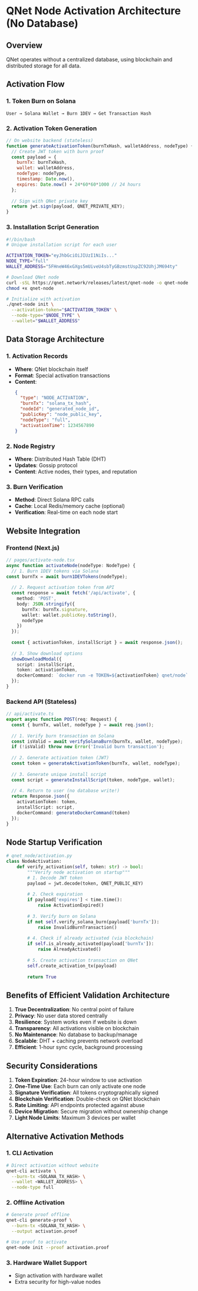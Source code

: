 # QNet Node Activation Architecture (No Database)

## Overview
QNet operates without a centralized database, using blockchain and distributed storage for all data.

## Activation Flow

### 1. Token Burn on Solana
```
User → Solana Wallet → Burn 1DEV → Get Transaction Hash
```

### 2. Activation Token Generation
```javascript
// On website backend (stateless)
function generateActivationToken(burnTxHash, walletAddress, nodeType) {
  // Create JWT token with burn proof
  const payload = {
    burnTx: burnTxHash,
    wallet: walletAddress,
    nodeType: nodeType,
    timestamp: Date.now(),
    expires: Date.now() + 24*60*60*1000 // 24 hours
  };
  
  // Sign with QNet private key
  return jwt.sign(payload, QNET_PRIVATE_KEY);
}
```

### 3. Installation Script Generation
```bash
#!/bin/bash
# Unique installation script for each user

ACTIVATION_TOKEN="eyJhbGciOiJIUzI1NiIs..."
NODE_TYPE="full"
WALLET_ADDRESS="5FHneW46xGXgs5mUiveU4sbTyGBzmstUspZC92UhjJM694ty"

# Download QNet node
curl -sSL https://qnet.network/releases/latest/qnet-node -o qnet-node
chmod +x qnet-node

# Initialize with activation
./qnet-node init \
  --activation-token="$ACTIVATION_TOKEN" \
  --node-type="$NODE_TYPE" \
  --wallet="$WALLET_ADDRESS"
```

## Data Storage Architecture

### 1. Activation Records
- **Where**: QNet blockchain itself
- **Format**: Special activation transactions
- **Content**: 
  ```json
  {
    "type": "NODE_ACTIVATION",
    "burnTx": "solana_tx_hash",
    "nodeId": "generated_node_id",
    "publicKey": "node_public_key",
    "nodeType": "full",
    "activationTime": 1234567890
  }
  ```

### 2. Node Registry
- **Where**: Distributed Hash Table (DHT)
- **Updates**: Gossip protocol
- **Content**: Active nodes, their types, and reputation

### 3. Burn Verification
- **Method**: Direct Solana RPC calls
- **Cache**: Local Redis/memory cache (optional)
- **Verification**: Real-time on each node start

## Website Integration

### Frontend (Next.js)
```typescript
// pages/activate-node.tsx
async function activateNode(nodeType: NodeType) {
  // 1. Burn 1DEV tokens via Solana
const burnTx = await burn1DEVTokens(nodeType);
  
  // 2. Request activation token from API
  const response = await fetch('/api/activate', {
    method: 'POST',
    body: JSON.stringify({
      burnTx: burnTx.signature,
      wallet: wallet.publicKey.toString(),
      nodeType
    })
  });
  
  const { activationToken, installScript } = await response.json();
  
  // 3. Show download options
  showDownloadModal({
    script: installScript,
    token: activationToken,
    dockerCommand: `docker run -e TOKEN=${activationToken} qnet/node`
  });
}
```

### Backend API (Stateless)
```typescript
// api/activate.ts
export async function POST(req: Request) {
  const { burnTx, wallet, nodeType } = await req.json();
  
  // 1. Verify burn transaction on Solana
  const isValid = await verifySolanaBurn(burnTx, wallet, nodeType);
  if (!isValid) throw new Error('Invalid burn transaction');
  
  // 2. Generate activation token (JWT)
  const token = generateActivationToken(burnTx, wallet, nodeType);
  
  // 3. Generate unique install script
  const script = generateInstallScript(token, nodeType, wallet);
  
  // 4. Return to user (no database write!)
  return Response.json({
    activationToken: token,
    installScript: script,
    dockerCommand: generateDockerCommand(token)
  });
}
```

## Node Startup Verification

```python
# qnet_node/activation.py
class NodeActivation:
    def verify_activation(self, token: str) -> bool:
        """Verify node activation on startup"""
        # 1. Decode JWT token
        payload = jwt.decode(token, QNET_PUBLIC_KEY)
        
        # 2. Check expiration
        if payload['expires'] < time.time():
            raise ActivationExpired()
        
        # 3. Verify burn on Solana
        if not self.verify_solana_burn(payload['burnTx']):
            raise InvalidBurnTransaction()
        
        # 4. Check if already activated (via blockchain)
        if self.is_already_activated(payload['burnTx']):
            raise AlreadyActivated()
        
        # 5. Create activation transaction on QNet
        self.create_activation_tx(payload)
        
        return True
```

## Benefits of Efficient Validation Architecture

1. **True Decentralization**: No central point of failure
2. **Privacy**: No user data stored centrally
3. **Resilience**: System works even if website is down
4. **Transparency**: All activations visible on blockchain
5. **No Maintenance**: No database to backup/manage
6. **Scalable**: DHT + caching prevents network overload
7. **Efficient**: 1-hour sync cycle, background processing

## Security Considerations

1. **Token Expiration**: 24-hour window to use activation
2. **One-Time Use**: Each burn can only activate one node
3. **Signature Verification**: All tokens cryptographically signed
4. **Blockchain Verification**: Double-check on QNet blockchain
5. **Rate Limiting**: API endpoints protected against abuse
6. **Device Migration**: Secure migration without ownership change
7. **Light Node Limits**: Maximum 3 devices per wallet

## Alternative Activation Methods

### 1. CLI Activation
```bash
# Direct activation without website
qnet-cli activate \
  --burn-tx <SOLANA_TX_HASH> \
  --wallet <WALLET_ADDRESS> \
  --node-type full
```

### 2. Offline Activation
```bash
# Generate proof offline
qnet-cli generate-proof \
  --burn-tx <SOLANA_TX_HASH> \
  --output activation.proof

# Use proof to activate
qnet-node init --proof activation.proof
```

### 3. Hardware Wallet Support
- Sign activation with hardware wallet
- Extra security for high-value nodes 
